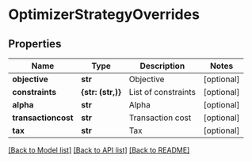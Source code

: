 # OptimizerStrategyOverrides


## Properties
Name | Type | Description | Notes
------------ | ------------- | ------------- | -------------
**objective** | **str** | Objective | [optional] 
**constraints** | **{str: (str,)}** | List of constraints | [optional] 
**alpha** | **str** | Alpha | [optional] 
**transactioncost** | **str** | Transaction cost | [optional] 
**tax** | **str** | Tax | [optional] 

[[Back to Model list]](../README.md#documentation-for-models) [[Back to API list]](../README.md#documentation-for-api-endpoints) [[Back to README]](../README.md)


